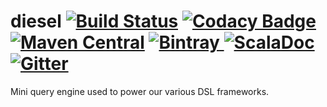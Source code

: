 diesel [![Build Status](https://travis-ci.org/outworkers/diesel.svg?branch=master)](https://travis-ci.org/outworkers/diesel) [![Codacy Badge](https://api.codacy.com/project/badge/Grade/1f2485923ecf446c856fa0e3e31b0b99)](https://www.codacy.com/app/flavian/diesel?utm_source=github.com&amp;utm_medium=referral&amp;utm_content=outworkers/diesel&amp;utm_campaign=Badge_Grade) [![Maven Central](https://maven-badges.herokuapp.com/maven-central/com.outworkers/diesel-engine_2.11/badge.svg)](https://maven-badges.herokuapp.com/maven-central/com.outworkers/diesel-engine-2.11) [![Bintray](https://api.bintray.com/packages/websudos/oss-releases/diesel-engine/images/download.svg) ](https://bintray.com/websudos/oss-releases/diesel-engine/_latestVersion) [![ScalaDoc](http://javadoc-badge.appspot.com/com.outworkers/diesel-engine_2.11.svg?label=scaladoc)](http://javadoc-badge.appspot.com/com.outworkers/diesel-engine_2.11) [![Gitter](https://badges.gitter.im/Join%20Chat.svg)](https://gitter.im/outworkers/diesel?utm_source=badge&utm_medium=badge&utm_campaign=pr-badge&utm_content=badge)
======================================================================================================================================================================================================================================================================================================================================================================================================================================================================================================================================================================================================================================================================================================================================================================================================================================================================================================================================================================================================================================================================================================================

Mini query engine used to power our various DSL frameworks.